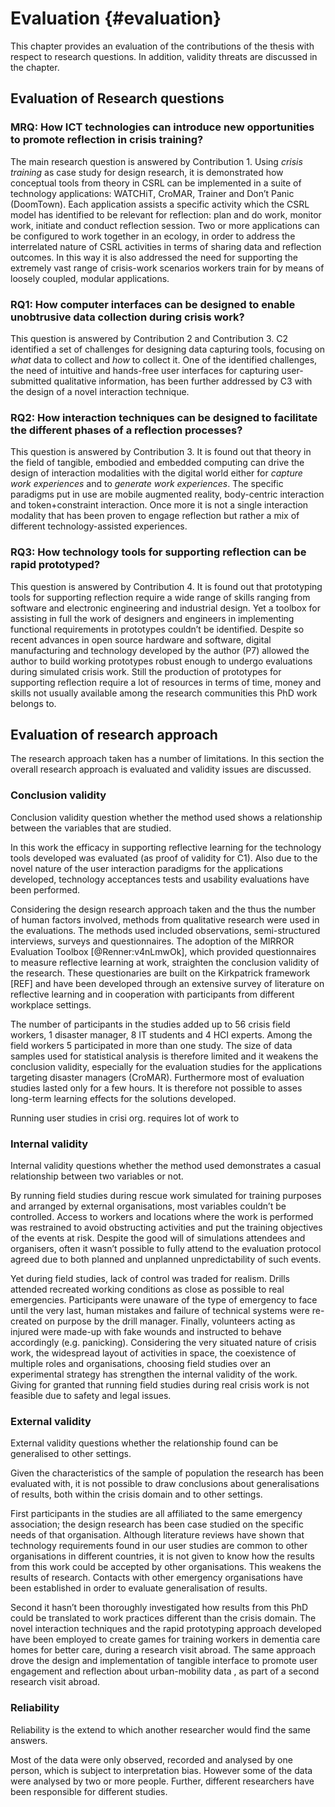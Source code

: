 
# Evaluation {#evaluation}

This chapter provides an evaluation of the contributions of the thesis with respect to research questions. In addition, validity threats are discussed in the chapter. 

## Evaluation of Research questions

### MRQ: How ICT technologies can introduce new opportunities to promote reflection in crisis training?

The main research question is answered by Contribution 1. Using *crisis training* as case study for design research, it is demonstrated how conceptual tools from theory in CSRL can be implemented in a suite of technology applications: WATCHiT, CroMAR, Trainer and Don’t Panic (DoomTown). Each application assists a specific activity which the CSRL model has identified to be relevant for reflection: plan and do work, monitor work, initiate and conduct reflection session. Two or more applications can be configured to work together in an ecology, in order to address the interrelated nature of CSRL activities in terms of sharing data and reflection outcomes. In this way it is also addressed the need for supporting the extremely vast range of crisis-work scenarios workers train for by means of loosely coupled, modular applications.

### RQ1: How computer interfaces can be designed to enable unobtrusive data collection during crisis work? 

This question is answered by Contribution 2 and Contribution 3. C2 identified a set of challenges for designing data capturing tools, focusing on *what* data to collect and *how* to collect it. One of the identified challenges, the need of intuitive and hands-free user interfaces for capturing user-submitted qualitative information, has been further addressed by C3 with the design of a novel interaction technique.  

### RQ2: How interaction techniques can be designed to facilitate the different phases of a reflection processes?

This question is answered by Contribution 3. It is found out that theory in the field of tangible, embodied and embedded computing can drive the design of interaction modalities with the digital world either for *capture work experiences* and to *generate work experiences*. The specific paradigms put in use are mobile augmented reality, body-centric interaction and token+constraint interaction. Once more it is not a single interaction modality that has been proven to engage reflection but rather a mix of different technology-assisted experiences. 

### RQ3: How technology tools for supporting reflection can be rapid prototyped? 

This question is answered by Contribution 4. It is found out that prototyping tools for supporting reflection require a wide range of skills ranging from software and electronic engineering and industrial design. Yet a toolbox for assisting in full the work of designers and engineers in implementing functional requirements in prototypes couldn’t be identified. Despite so recent advances in open source hardware and software, digital manufacturing and technology developed by the author (P7) allowed the author to build working prototypes robust enough to undergo evaluations during simulated crisis work. Still the production of prototypes for supporting reflection require a lot of resources in terms of time, money and skills not usually available among the research communities this PhD work belongs to.

## Evaluation of research approach

The research approach taken has a number of limitations. In this section the overall research approach is evaluated and validity issues are discussed.

### Conclusion validity

Conclusion validity question whether the method used shows a relationship between the variables that are studied.

In this work the efficacy in supporting reflective learning for the technology tools developed was evaluated (as proof of validity for C1). Also due to the novel nature of the user interaction paradigms for the applications developed, technology acceptances tests and usability evaluations have been performed. 

Considering the design research approach taken and the thus the number of human factors involved, methods from qualitative research were used in the evaluations. The methods used included observations, semi-structured interviews, surveys and questionnaires. The adoption of the MIRROR Evaluation Toolbox [@Renner:v4nLmwOk], which provided questionnaires to measure reflective learning at work, straighten the conclusion validity of the research. These questionaries are built on the Kirkpatrick framework [REF] and have been developed through an extensive survey of literature on reflective learning and in cooperation with participants from different workplace settings. 

The number of participants in the studies added up to 56 crisis field workers, 1 disaster manager, 8 IT students and 4 HCI experts. Among the field workers 5 participated in more than one study. The size of data samples used for statistical analysis is therefore limited and it weakens the conclusion validity, especially for the evaluation studies for the applications targeting disaster managers (CroMAR). Furthermore most of evaluation studies lasted only for a few hours. It is therefore not possible to asses long-term learning effects for the solutions developed.

Running user studies in crisi org. requires lot of work to 

### Internal validity

Internal validity questions whether the method used demonstrates a casual relationship between two variables or not.

By running field studies during rescue work simulated for training purposes and arranged by external organisations, most variables couldn’t be controlled. Access to workers and locations where the work is performed was restrained to avoid obstructing activities and put the training objectives of the events at risk. Despite the good will of simulations attendees and organisers, often it wasn’t possible to fully attend to the evaluation protocol agreed due to both planned and unplanned unpredictability of such events.  

Yet during field studies, lack of control was traded for realism. Drills attended recreated working conditions as close as possible to real emergencies. Participants were unaware of the type of emergency to face until the very last, human mistakes and failure of technical systems were re-created on purpose by the drill manager. Finally, volunteers acting as injured were made-up with fake wounds and instructed to behave accordingly (e.g. panicking). Considering the very situated nature of crisis work, the widespread layout of activities in space, the coexistence of multiple roles and organisations, choosing field studies over an experimental strategy has strengthen the internal validity of the work. Giving for granted that running field studies during real crisis work is not feasible due to safety and legal issues.

### External validity

External validity questions whether the relationship found can be generalised to other settings.

Given the characteristics of the sample of population the research has been evaluated with, it is not possible to draw conclusions about generalisations of results, both within the crisis domain and to other settings. 

First participants in the studies are all affiliated to the same emergency association; the design research has been case studied on the specific needs of that organisation. Although literature reviews have shown that technology requirements found in our user studies are common to other organisations in different countries, it is not given to know how the results from this work could be accepted by other organisations. This weakens the results of research. Contacts with other emergency organisations have been established in order to evaluate generalisation of results.

Second it hasn’t been thoroughly investigated how results from this PhD could be translated to work practices different than the crisis domain. The novel interaction techniques and the rapid prototyping approach developed have been employed to create games for training workers in dementia care homes for better care, during a research visit abroad. The same approach drove the design and implementation of tangible interface to promote user engagement and reflection about urban-mobility data , as part of a second research visit abroad.

### Reliability

Reliability is the extend to which another researcher would find  the same answers.

Most of the data were only observed, recorded and analysed by one person, which is subject to interpretation bias. However some of the data were analysed by two or more people. Further, different researchers have been responsible for different studies. 

